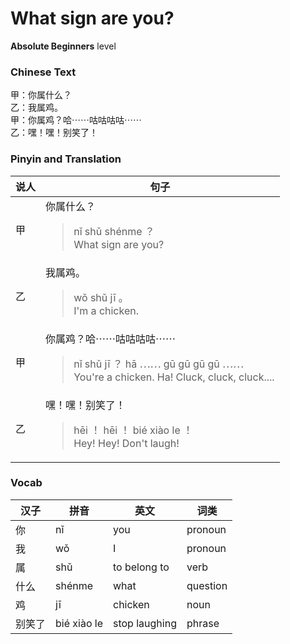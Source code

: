 # What sign are you?
**Absolute Beginners** level
### Chinese Text
甲：你属什么？<br />乙：我属鸡。<br />甲：你属鸡？哈⋯⋯咕咕咕咕⋯⋯<br />乙：嘿！嘿！别笑了！

### Pinyin and Translation
|说人|句子|
|----|----|
|甲|你属什么？<blockquote>nǐ shǔ shénme ？<br />What sign are you?</blockquote>|
|乙|我属鸡。<blockquote>wǒ shǔ jī 。<br />I'm a chicken.</blockquote>|
|甲|你属鸡？哈⋯⋯咕咕咕咕⋯⋯<blockquote>nǐ shǔ jī ？ hā ⋯⋯ gū gū gū gū ⋯⋯<br />You're a chicken. Ha! Cluck, cluck, cluck....</blockquote>|
|乙|嘿！嘿！别笑了！<blockquote>hēi ！ hēi ！ bié xiào le ！<br />Hey! Hey! Don't laugh!</blockquote>|
### Vocab
|汉子|拼音|英文|词类|
|----|----|----|----|
|你|nǐ|you|pronoun|
|我|wǒ|I|pronoun|
|属|shǔ|to belong to|verb|
|什么|shénme|what|question|
|鸡|jī|chicken|noun|
|别笑了|bié xiào le|stop laughing|phrase|